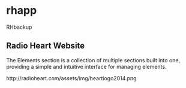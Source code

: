 # rhapp
RHbackup

<h2>Radio Heart Website</h2>

<p>The Elements section is a collection of multiple sections built into one, providing a simple and intuitive interface for managing elements.</p>

<p>http://radioheart.com/assets/img/heartlogo2014.png</p>
